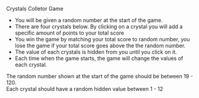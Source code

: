 Crystals Colletor Game
<ul>
   <li>You will be given a random number at the start of the game.</li>
               <li>There are four crystals below. By clicking on a crystal you will add a specific amount of points to your total score</li>
               <li>You win the game by matching your total score to random number, you lose the game if your total score goes above the the random number.</li>
               <li>The value of each crystals is hidden from you until you click on it.</li>
               <li>Each time when the game starts, the game will change the values of each crystal.</li>
               </ul>  
The random number shown at the start of the game should be between 19 - 120.<br>
Each crystal should have a random hidden value between 1 - 12
